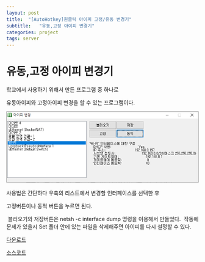 ```yaml
---
layout: post
title:  "[AutoHotkey]원클릭 아이피 고정/유동 변경기"
subtitle:   "유동,고정 아이피 변경기"
categories: project
tags: server
---
```


# 유동,고정 아이피 변경기

학교에서 사용하기 위해서 만든 프로그램 중 하나로

유동아이피와 고정아이피 변경을 할 수 있는 프로그램이다.

![폼 이미지](/assets/img/projects/other/autohotkey-ip/form.png)

사용법은 간단하다 우축의 리스트에서 변경할 인터페이스를 선택한 후

고정버튼이나 동적 버튼을 누르면 된다.

​
블러오기와 저장버튼은 netsh -c interface dump 명령을 이용해서 만들었다.
​
작동에 문제가 있을시 Set 폴더 안에 있는 파일을 삭제해주면 아이피를 다시 설정할 수 있다.

[다운로드](http://blogattach.naver.net/5fca43f3e1b9bb6748abc4f9c62254258cdf20cd84/20190208_284_blogfile/rhanwnwmf_1549555714102_b3ve0p_exe/%EC%95%84%EC%9D%B4%ED%94%BC+%EB%B3%80%EA%B2%BD%EA%B8%B0.exe)

[소스코드](http://blogattach.naver.net/5bce47f7e5b9bf634cafc0fdc226502188db24c988/20190208_245_blogfile/rhanwnwmf_1549555734024_r9WYs0_zip/%EC%86%8C%EC%8A%A4%EC%BD%94%EB%93%9C.zip)